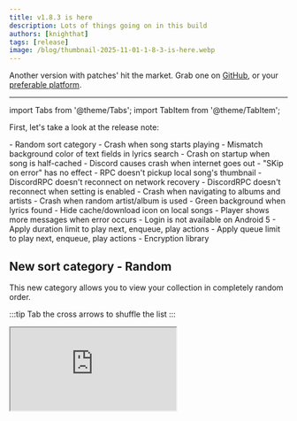 ```yaml
---
title: v1.8.3 is here
description: Lots of things going on in this build
authors: [knighthat]
tags: [release]
image: /blog/thumbnail-2025-11-01-1-8-3-is-here.webp
---
```


Another version with patches' hit the market. Grab one on [GitHub](https://github.com/knighthat/Kreate/releases/latest),
or your [preferable platform](https://github.com/knighthat/Kreate?tab=readme-ov-file#-installation).

<!-- truncate -->

---

import Tabs from '@theme/Tabs';
import TabItem from '@theme/TabItem';


First, let's take a look at the release note:

<Tabs className="tabs--block">
  <TabItem value="new" label="New" default>
    - Random sort category
  </TabItem>
  <TabItem value="fixes" label="Fixes">
    - Crash when song starts playing
    - Mismatch background color of text fields in lyrics search
    - Crash on startup when song is half-cached
    - Discord causes crash when internet goes out
    - "SKip on error" has no effect
    - RPC doesn't pickup local song's thumbnail
    - DiscordRPC doesn't reconnect on network recovery
    - DiscordRPC doesn't reconnect when setting is enabled
    - Crash when navigating to albums and artists
    - Crash when random artist/album is used
  </TabItem>
  <TabItem value="changes" label="Changes" default>
    - Green background when lyrics found
    - Hide cache/download icon on local songs
    - Player shows more messages when error occurs
    - Login is not available on Android 5
    - Apply duration limit to play next, enqueue, play actions
    - Apply queue limit to play next, enqueue, play actions
  </TabItem>
  <TabItem value="removals" label="Removals" default>
    - Encryption library
  </TabItem>
</Tabs>

## New sort category - Random

This new category allows you to view your collection in completely random order.

:::tip
Tab the cross arrows to shuffle the list
:::

<div style={{ position: 'relative', width: '100%', height: 0, paddingBottom: '50%' }}>
  <iframe 
  allow="fullscreen" 
  allowfullscreen 
  src="https://streamable.com/e/v7uo2r?loop=0"
  style={{ border: 'none', width: '100%', height: '100%', position: 'absolute', left: 0, top: 0, overflow: 'hidden' }} />
</div>

## Removal of encryption library

As stated in our [Discord](/discord) server and in the article titled 
[YouTube and Discord logging is coming to Android 5](/blog/2025/10/25/youtube-and-discord-logging-is-coming-to-android-5), 
`androidx.security:security-crypto` is an out-dated library and doesn't
do much in term of security since internal filesystem of Kreate is inaccessible to the public.

## DiscordRPC fixes + changes

Last implementation of DiscordRPC has caused quite many troubles. One of them even crashes the
app when your internet connectivity goes out.

But fear not, this improved implementation takes that into consideration. 
Your connection to Discord will resume after connectivity is recovered.

Additionally, you can actively disconnect/reconnect to Discord at any moment just by switching
`Discord login` in **Settings** > **Account** menu.

## Gernalizing error messages

To prevent confusion to users, we've incorporated new messages that are both specific yet concise.

For example, in the past, if album page was failed to load, you would get a message similar to `Required value was null`.
In this new version, you'll get a localized message `Failed to load album`.

However, the real cause is recorded to runtime log.

:::tip
You can enable `Runtime log` in **Settings** > **Misc**
:::

## Song duration limit & queue limit

These are existing features, but was limited to `Quick picks` only.

From now on, they will take a part in filtering the queue

:::note
This doesn't affect the on going queue. Only the songs that are being added to the queue
:::

In short, when songs are getting added to the queue, they will go through a 
filtering system to remove songs that have duration longer
than repset value, or when the queue's reached preset value.

## Other fixes and changes

Even though other fixes and changes weren't mentioned in the separate sections, 
they still have certain impact on user experience.

---

Finally, we'd like to thank contributors who've dedicated their time and resources
to keep the project going. Your contributions are always noted

And thank you to users, who've given Kreate a try!